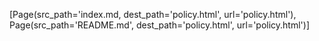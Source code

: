 [Page(src_path='index.md, dest_path='policy.html', url='policy.html'),  
Page(src_path='README.md', dest_path='policy.html', url='policy.html')]

